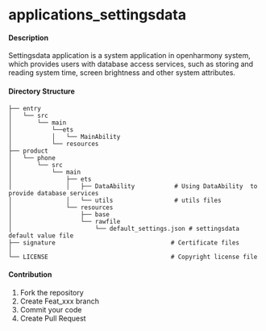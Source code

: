 # applications_settingsdata

#### Description
Settingsdata application is a system application in openharmony system, which provides users with database access services, such as storing and reading system time, screen brightness and other system attributes.

####  Directory Structure

```
├── entry
│   └── src
│       └── main
│           └──ets
│           │   └── MainAbility
│           └── resources
├── product
│   └── phone
│       └── src
│           └── main
│               ├── ets
│               │   ├── DataAbility           # Using DataAbility  to provide database services
│               │   └── utils                 # utils files
│               └── resources
│                   ├── base
│                   └── rawfile
│                       └── default_settings.json # settingsdata default value file
├── signature                                # Certificate files
│  
└── LICENSE                                  # Copyright license file
```

#### Contribution

1.  Fork the repository
2.  Create Feat_xxx branch
3.  Commit your code
4.  Create Pull Request
